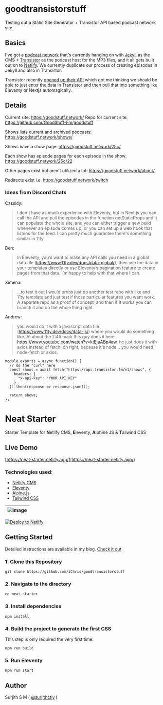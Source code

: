 # goodtransistorstuff
Testing out a Static Site Generator + Transistor API based podcast network site.

## Basics

I've got a [podcast network](https://goodstuff.network/) that's currently hanging on with [Jekyll](https://jekyllrb.com/) as the CMS + [Transistor](https://transistor.fm/?via=chris) as the podcast host for the MP3 files, and it all gets built out on to [Netlify](https://www.netlify.com). We currently duplicate our process of creating episodes in Jekyll and also in Transistor.

Transistor recently [opened up their API](https://developers.transistor.fm/?via=chris) which got me thinking we should be able to just enter the data in Transistor and then pull that into something like Eleventy or Nextjs automagically.

## Details

Current site: https://goodstuff.network/
Repo for current site: https://github.com/GoodStuff-Fm/goodstuff

Shows lists current and archived podcasts: https://goodstuff.network/shows/

Shows have a show page: https://goodstuff.network/25c/

Each show has episode pages for each episode in the show: https://goodstuff.network/25c/22

Other pages exist but aren't utilized a lot: https://goodstuff.network/about/

Redirects exist i.e. https://goodstuff.network/twitch

### Ideas from Discord Chats

Cassidy:
> I don't have as much experience with Eleventy, but in Next.js you can call the API and pull the episodes in the function getStaticProps and it can populate the whole site, and you can either trigger a new build whenever an episode comes up, or you can set up a web hook that listens for the feed. I can pretty much guarantee there's something similar in 11ty.

Ben:
> In Eleventy, you’d want to make any API calls you need in a global data file (https://www.11ty.dev/docs/data-global/), then use the data in your templates directly or use Eleventy’s pagination feature to create pages from that data. I’m happy to help with that where I can.

Ximena:
> ...to test it out I would probs just do another test repo with like and 11ty template and just test if those particular features you want work. A separate repo as a proof of concept, and then if it works you can branch it and do the whole thing right.

Andrew:
> you would do it with a javascript data file (https://www.11ty.dev/docs/data-js/) where you would do something like. At about the 2:45 mark this guy does it here https://www.youtube.com/watch?v=ktEjaABp4aw. he just does it with axios instead of fetch. oh right, because it's node... you would need node-fetch or axios.

```
module.exports = async function() {
  // do the "curl" here
  const shows = await fetch("https://api.transistor.fm/v1/shows", { 
    headers: {
      "x-api-key": "YOUR_API_KEY"
    }
  }).then(response => response.json());

  return shows;
};
```


# Neat Starter

Starter Template for **N**etlify CMS, **E**leventy, **A**lphine JS & **T**ailwind CSS

## Live Demo

[https://neat-starter.netlify.app/](https://neat-starter.netlify.app/)

### Technologies used:

- [Netlify CMS](https://www.netlifycms.org/)
- [Eleventy](https://www.11ty.dev/)
- [Alpine.js](https://github.com/alpinejs/alpine)
- [Tailwind CSS](https://tailwindcss.com/)

| ![image](https://user-images.githubusercontent.com/1884712/93762662-a62e4700-fc2d-11ea-9b2c-fda9f503402b.png) |
| ------------------------------------------------------------------------------------------------------------- |


<a href="https://app.netlify.com/start/deploy?repository=https://github.com/surjithctly/neat-starter&amp;stack=cms"><img src="https://www.netlify.com/img/deploy/button.svg" alt="Deploy to Netlify" /></a>

## Getting Started

Detailed instructions are available in my blog. [Check it out](https://blog.surjithctly.in/neat-stack-create-a-static-website-with-netlify-cms-eleventy-alpinejs-and-tailwindcss)

### 1\. Clone this Repository

```
git clone https://github.com/iChris/goodtransistorstuff
```

### 2\. Navigate to the directory

```
cd neat-starter
```

### 3\. Install dependencies

```
npm install
```

### 4\. Build the project to generate the first CSS

This step is only required the very first time.

```
npm run build
```

### 5\. Run Eleventy

```
npm run start
```

## Author

Surjith S M ( [@surjithctly](https://surjithctly.in/) )
